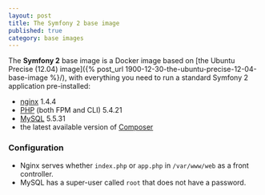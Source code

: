 ```yaml
---
layout: post
title: The Symfony 2 base image
published: true
category: base images
---
```


The **Symfony 2** base image is a Docker image based on [the Ubuntu Precise (12.04) image]({% post_url 1900-12-30-the-ubuntu-precise-12-04-base-image %}/), with everything you need to run a standard Symfony 2 application pre-installed:

* [nginx](http://nginx.org/) 1.4.4
* [PHP](http://php.net/) (both FPM and CLI) 5.4.21
* [MySQL](http://mysql.com/) 5.5.31
* the latest available version of [Composer](http://getcomposer.org/)

### Configuration

* Nginx serves whether `index.php` or `app.php` in `/var/www/web` as a front controller.
* MySQL has a super-user called `root` that does not have a password.